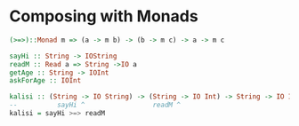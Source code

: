 # Composing with Monads

```haskell
(>=>)::Monad m => (a -> m b) -> (b -> m c) -> a -> m c

sayHi :: String -> IOString
readM :: Read a => String ->IO a
getAge :: String -> IOInt
askForAge :: IOInt
```

```haskell
kalisi :: (String -> IO String) -> (String -> IO Int) -> String -> IO Int
--          sayHi ^                 readM ^
kalisi = sayHi >=> readM
```

